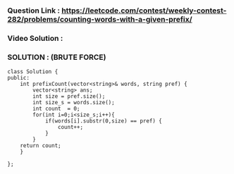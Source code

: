 ### Question Link : https://leetcode.com/contest/weekly-contest-282/problems/counting-words-with-a-given-prefix/


### Video Solution : 


### SOLUTION : (BRUTE FORCE)

```
class Solution {
public:
    int prefixCount(vector<string>& words, string pref) {
        vector<string> ans;
        int size = pref.size();
        int size_s = words.size();
        int count  = 0;
        for(int i=0;i<size_s;i++){
            if(words[i].substr(0,size) == pref) {
                count++;
            }
        }
    return count;
    }
    
};
```